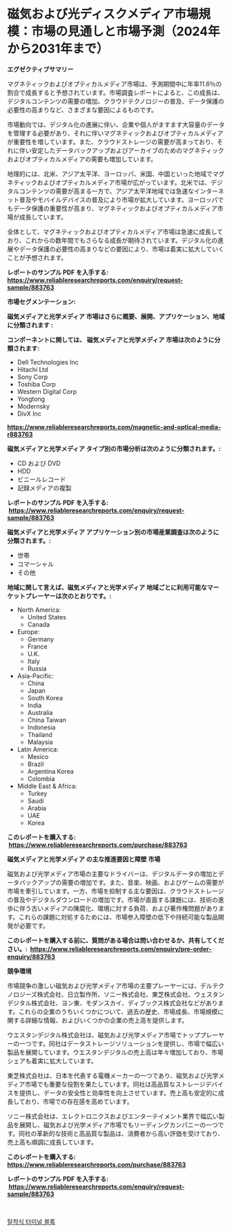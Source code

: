 <p><h1>磁気および光ディスクメディア市場規模：市場の見通しと市場予測（2024年から2031年まで）</h1></p><p><strong>エグゼクティブサマリー</strong></p>
<p><p>マグネティックおよびオプティカルメディア市場は、予測期間中に年率11.6％の割合で成長すると予想されています。市場調査レポートによると、この成長は、デジタルコンテンツの需要の増加、クラウドテクノロジーの普及、データ保護の必要性の高まりなど、さまざまな要因によるものです。</p><p>市場動向では、デジタル化の進展に伴い、企業や個人がますます大容量のデータを管理する必要があり、それに伴いマグネティックおよびオプティカルメディアが重要性を増しています。また、クラウドストレージの需要が高まっており、それに伴い安定したデータバックアップおよびアーカイブのためのマグネティックおよびオプティカルメディアの需要も増加しています。</p><p>地理的には、北米、アジア太平洋、ヨーロッパ、米国、中国といった地域でマグネティックおよびオプティカルメディア市場が広がっています。北米では、デジタルコンテンツの需要が高まる一方で、アジア太平洋地域では急速なインターネット普及やモバイルデバイスの普及により市場が拡大しています。ヨーロッパでもデータ保護の重要性が高まり、マグネティックおよびオプティカルメディア市場が成長しています。</p><p>全体として、マグネティックおよびオプティカルメディア市場は急速に成長しており、これからの数年間でもさらなる成長が期待されています。デジタル化の進展やデータ保護の必要性の高まりなどの要因により、市場は着実に拡大していくことが予想されます。</p></p>
<p><strong>レポートのサンプル PDF を入手する: <a href="https://www.reliableresearchreports.com/enquiry/request-sample/883763">https://www.reliableresearchreports.com/enquiry/request-sample/883763</a></strong></p>
<p><strong>市場セグメンテーション:</strong></p>
<p><strong> 磁気メディアと光学メディア 市場はさらに概要、展開、アプリケーション、地域に分類されます :</strong></p>
<p><strong>コンポーネントに関しては、 磁気メディアと光学メディア 市場は次のように分類されます: &nbsp;</strong></p>
<p><ul><li>Dell Technologies Inc</li><li>Hitachi Ltd</li><li>Sony Corp</li><li>Toshiba Corp</li><li>Western Digital Corp</li><li>Yongtong</li><li>Modernsky</li><li>DivX Inc</li></ul></p>
<p><strong><a href="https://www.reliableresearchreports.com/magnetic-and-optical-media-r883763">https://www.reliableresearchreports.com/magnetic-and-optical-media-r883763</a></strong></p>
<p><strong> 磁気メディアと光学メディア タイプ別の市場分析は次のように分類されます。:</strong></p>
<p><ul><li>CD および DVD</li><li>HDD</li><li>ビニールレコード</li><li>記録メディアの複製</li></ul></p>
<p><strong>レポートのサンプル PDF を入手する: &nbsp;<a href="https://www.reliableresearchreports.com/enquiry/request-sample/883763">https://www.reliableresearchreports.com/enquiry/request-sample/883763</a></strong></p>
<p><strong> 磁気メディアと光学メディア アプリケーション別の市場産業調査は次のように分類されます。:</strong></p>
<p><ul><li>世帯</li><li>コマーシャル</li><li>その他</li></ul></p>
<p><strong>地域に関して言えば、磁気メディアと光学メディア 地域ごとに利用可能なマーケットプレーヤーは次のとおりです。:</strong></p>
<p><ul>
    <li>
        North America:
        <ul>
            <li>United States</li>
            <li>Canada</li>
        </ul>
    </li>
    <li>
        Europe:
        <ul>
            <li>Germany</li>
            <li>France</li>
            <li>U.K.</li>
            <li>Italy</li>
            <li>Russia</li>
        </ul>
    </li>
    <li>
        Asia-Pacific:
        <ul>
            <li>China</li>
            <li>Japan</li>
            <li>South Korea</li>
            <li>India</li>
            <li>Australia</li>
            <li>China Taiwan</li>
            <li>Indonesia</li>
            <li>Thailand</li>
            <li>Malaysia</li>
        </ul>
    </li>
    <li>
        Latin America:
        <ul>
            <li>Mexico</li>
            <li>Brazil</li>
            <li>Argentina Korea</li>
            <li>Colombia</li>
        </ul>
    </li>
    <li>
        Middle East & Africa:
        <ul>
            <li>Turkey</li>
            <li>Saudi</li>
            <li>Arabia</li>
            <li>UAE</li>
            <li>Korea</li>
        </ul>
    </li>
    </ul></p>
<p><strong>このレポートを購入する: &nbsp;<a href="https://www.reliableresearchreports.com/purchase/883763">https://www.reliableresearchreports.com/purchase/883763</a></strong></p>
<p><strong>磁気メディアと光学メディア の主な推進要因と障壁 市場</strong></p>
<p><p>磁気および光学メディア市場の主要なドライバーは、デジタルデータの増加とデータバックアップの需要の増加です。また、音楽、映画、およびゲームの需要が市場を牽引しています。一方、市場を抑制する主な要因は、クラウドストレージの普及やデジタルダウンロードの増加です。市場が直面する課題には、技術の進歩に伴う古いメディアの陳腐化、環境に対する負荷、および著作権問題があります。これらの課題に対処するためには、市場参入障壁の低下や持続可能な製品開発が必要です。</p></p>
<p><strong>このレポートを購入する前に、質問がある場合は問い合わせるか、共有してください。:&nbsp; <a href="https://www.reliableresearchreports.com/enquiry/pre-order-enquiry/883763">https://www.reliableresearchreports.com/enquiry/pre-order-enquiry/883763</a></strong></p>
<p><strong>競争環境</strong></p>
<p><p>市場競争の激しい磁気および光学メディア市場の主要プレーヤーには、デルテクノロジーズ株式会社、日立製作所、ソニー株式会社、東芝株式会社、ウェスタンデジタル株式会社、ヨン東、モダンスカイ、ディブックス株式会社などがあります。これらの企業のうちいくつかについて、過去の歴史、市場成長、市場規模に関する詳細な情報、およびいくつかの企業の売上高を提供します。</p><p>ウエスタンデジタル株式会社は、磁気および光学メディア市場でトッププレーヤーの一つです。同社はデータストレージソリューションを提供し、市場で幅広い製品を展開しています。ウエスタンデジタルの売上高は年々増加しており、市場シェアも着実に拡大しています。</p><p>東芝株式会社は、日本を代表する電機メーカーの一つであり、磁気および光学メディア市場でも重要な役割を果たしています。同社は高品質なストレージデバイスを提供し、データの安全性と効率性を向上させています。売上高も安定的に成長しており、市場での存在感を高めています。</p><p>ソニー株式会社は、エレクトロニクスおよびエンターテイメント業界で幅広い製品を展開し、磁気および光学メディア市場でもリーディングカンパニーの一つです。同社の革新的な技術と高品質な製品は、消費者から高い評価を受けており、売上高も順調に成長しています。</p></p>
<p><strong>このレポートを購入する: &nbsp; <a href="https://www.reliableresearchreports.com/purchase/883763">https://www.reliableresearchreports.com/purchase/883763</a></strong></p>
<p><strong>レポートのサンプル PDF を入手する: &nbsp;<a href="https://www.reliableresearchreports.com/enquiry/request-sample/883763">https://www.reliableresearchreports.com/enquiry/request-sample/883763</a></strong><strong></strong></p>
<p>&nbsp;</p>
<p><p><a href="https://github.com/wallacBahrtyinger567686/Market-Research-Report-List-1/blob/main/275020528326.md">탈착식 터미널 블록</a></p></p>